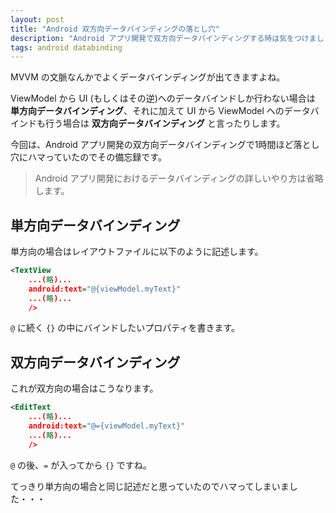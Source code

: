 ```yaml
---
layout: post
title: "Android 双方向データバインディングの落とし穴"
description: "Android アプリ開発で双方向データバインディングする時は気をつけましょうって話です。"
tags: android databinding
---
```


MVVM の文脈なんかでよくデータバインディングが出てきますよね。

ViewModel から UI (もしくはその逆)へのデータバインドしか行わない場合は **単方向データバインディング**、それに加えて UI から ViewModel へのデータバインドも行う場合は **双方向データバインディング** と言ったりします。

今回は、Android アプリ開発の双方向データバインディングで1時間ほど落とし穴にハマっていたのでその備忘録です。

> Android アプリ開発におけるデータバインディングの詳しいやり方は省略します。

## 単方向データバインディング

単方向の場合はレイアウトファイルに以下のように記述します。

```xml
<TextView
    ...(略)...
    android:text="@{viewModel.myText}"
    ...(略)...
    />
```

`@` に続く `{}` の中にバインドしたいプロパティを書きます。

## 双方向データバインディング

これが双方向の場合はこうなります。

```xml
<EditText
    ...(略)...
    android:text="@={viewModel.myText}"
    ...(略)...
    />
```

`@` の後、`=` が入ってから `{}` ですね。

てっきり単方向の場合と同じ記述だと思っていたのでハマってしまいました・・・

